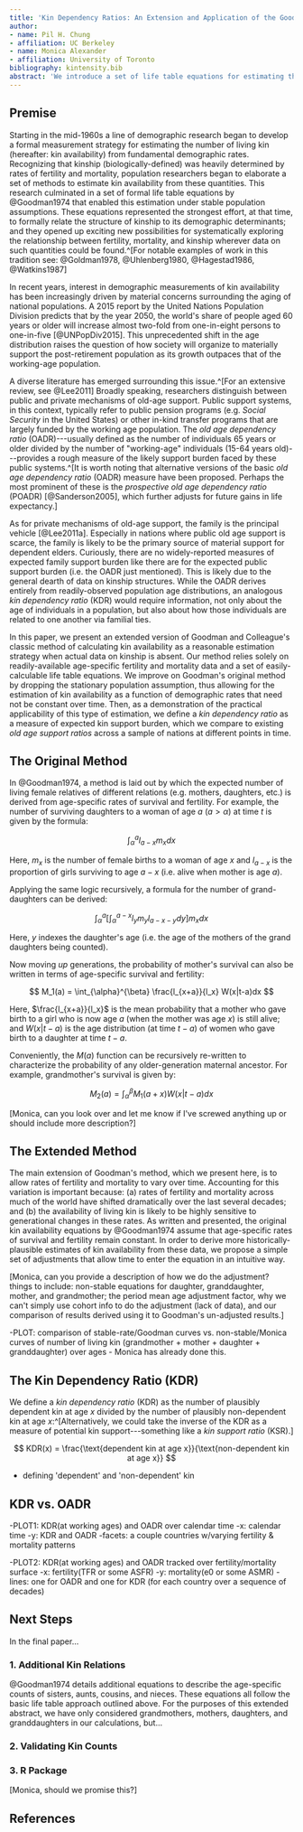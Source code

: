```yaml
---
title: 'Kin Dependency Ratios: An Extension and Application of the Goodman Method for Estimating the Availability of Kin'
author: 
- name: Pil H. Chung 
- affiliation: UC Berkeley
- name: Monica Alexander
- affiliation: University of Toronto
bibliography: kintensity.bib
abstract: 'We introduce a set of life table equations for estimating the number of living kin over ages using readily-available data on fertility and mortality. These equations extend the classic measurement strategy of Goodman et al. (1974, 1975) by offering a way to estimate kin counts under demographic conditions that need not be stationary over time. We demonstrate a practical application of this technique: the derivation of a _kin dependency ratio_ (KDR)---a measure of expected kin support burden---which we compare to the _old age dependency ratio_ (OADR), a commonly-reported measure of public support burden in aging populations. We end with an overview of the immediate next steps for this project.'
---
```


## Premise

Starting in the mid-1960s a line of demographic research began to develop a formal measurement strategy for estimating the number of living kin (hereafter: kin availability) from fundamental demographic rates. Recognizing that kinship (biologically-defined) was heavily determined by rates of fertility and mortality, population researchers began to elaborate a set of methods to estimate kin availability from these quantities. This research culminated in a set of formal life table equations by @Goodman1974 that enabled this estimation under stable population assumptions. These equations represented the strongest effort, at that time, to formally relate the structure of kinship to its demographic determinants; and they opened up exciting new possibilities for systematically exploring the relationship between fertility, mortality, and kinship wherever data on such quantities could be found.^[For notable examples of work in this tradition see: @Goldman1978, @Uhlenberg1980, @Hagestad1986, @Watkins1987]

In recent years, interest in demographic measurements of kin availability has been increasingly driven by material concerns surrounding the aging of national populations. A 2015 report by the United Nations Population Division predicts that by the year 2050, the world's share of people aged 60 years or older will increase almost two-fold from one-in-eight persons to one-in-five [@UNPopDiv2015]. This unprecedented shift in the age distribution raises the question of how society will organize to materially support the post-retirement population as its growth outpaces that of the working-age population. 

A diverse literature has emerged surrounding this issue.^[For an extensive review, see @Lee2011] Broadly speaking, researchers distinguish between public and private mechanisms of old-age support. Public support systems, in this context, typically refer to public pension programs (e.g. _Social Security_ in the United States) or other in-kind transfer programs that are largely funded by the working age population. The _old age dependency ratio_ (OADR)---usually defined as the number of individuals 65 years or older divided by the number of "working-age" individuals (15-64 years old)---provides a rough measure of the likely support burden faced by these public systems.^[It is worth noting that alternative versions of the basic _old age dependency ratio_ (OADR) measure have been proposed. Perhaps the most prominent of these is the _prospective old age dependency ratio_ (POADR) [@Sanderson2005], which further adjusts for future gains in life expectancy.]

As for private mechanisms of old-age support, the family is the principal vehicle [@Lee2011a]. Especially in nations where public old age support is scarce, the family is likely to be the primary source of material support for dependent elders. Curiously, there are no widely-reported measures of expected family support burden like there are for the expected public support burden (i.e. the OADR just mentioned). This is likely due to the general dearth of data on kinship structures. While the OADR derives entirely from readily-observed population age distributions, an analogous _kin dependency ratio_ (KDR) would require information, not only about the age of individuals in a population, but also about how those individuals are related to one another via familial ties.

In this paper, we present an extended version of Goodman and Colleague's classic method of calculating kin availability as a reasonable estimation strategy when actual data on kinship is absent. Our method relies solely on readily-available age-specific fertility and mortality data and a set of easily-calculable life table equations. We improve on Goodman's original method by dropping the stationary population assumption, thus allowing for the estimation of kin availability as a function of demographic rates that need not be constant over time. Then, as a demonstration of the practical applicability of this type of estimation, we define a _kin dependency ratio_ as a measure of expected kin support burden, which we compare to existing _old age support ratios_ across a sample of nations at different points in time. 

## The Original Method

In @Goodman1974, a method is laid out by which the expected number of living female relatives of different relations (e.g. mothers, daughters, etc.) is derived from age-specific rates of survival and fertility. For example, the number of surviving daughters to a woman of age $a$ ($a>{\alpha}$) at time $t$ is given by the formula:

$$
\int_{\alpha}^a l_{a-x} m_x dx
$$

Here, $m_x$ is the number of female births to a woman of age $x$ and $l_{a-x}$ is the proportion of girls surviving to age $a-x$ (i.e. alive when mother is age $a$). 

Applying the same logic recursively, a formula for the number of grand-daughters can be derived:

$$
\int_{\alpha}^a \left[\int_{\alpha}^{a-x}l_y m_y l_{a-x-y}dy \right] m_x dx
$$

Here, $y$ indexes the daughter's age (i.e. the age of the mothers of the grand daughters being counted).

Now moving _up_ generations, the probability of mother's survival can also be written in terms of age-specific survival and fertility:

$$
M_1(a) = \int_{\alpha}^{\beta} \frac{l_{x+a}}{l_x} W(x|t-a)dx
$$

Here, $\frac{l_{x+a}}{l_x}$ is the mean probability that a mother who gave birth to a girl who is now age $a$ (when the mother was age $x$) is still alive; and $W(x|t-a)$ is the age distribution (at time $t-a$) of women who gave birth to a daughter at time $t-a$. 

Conveniently, the $M(a)$ function can be recursively re-written to characterize the probability of any older-generation maternal ancestor. For example, grandmother's survival is given by:

$$
M_2(a) = \int_{\alpha}^{\beta} M_1(a+x) W(x|t-a)dx
$$

[Monica, can you look over and let me know if I've screwed anything up or should include more description?]

## The Extended Method

The main extension of Goodman's method, which we present here, is to allow rates of fertility and mortality to vary over time. Accounting for this variation is important because: (a) rates of fertility and mortality across much of the world have shifted dramatically over the last several decades; and (b) the availability of living kin is likely to be highly sensitive to generational changes in these rates. As written and presented, the original kin availability equations by @Goodman1974 assume that age-specific rates of survival and fertility remain constant. In order to derive more historically-plausible estimates of kin availability from these data, we propose a simple set of adjustments that allow time to enter the equation in an intuitive way.

[Monica, can you provide a description of how we do the adjustment? things to include: non-stable equations for daughter, granddaughter, mother, and grandmother; the period mean age adjustment factor, why we can't simply use cohort info to do the adjustment (lack of data), and our comparison of results derived using it to Goodman's un-adjusted results.]

-PLOT: comparison of stable-rate/Goodman curves vs. non-stable/Monica curves of number of living kin (grandmother + mother + daughter + granddaughter) over ages
    - Monica has already done this.

## The Kin Dependency Ratio (KDR)

We define a _kin dependency ratio_ (KDR) as the number of plausibly dependent kin at age $x$ divided by the number of plausibly non-dependent kin at age $x$:^[Alternatively, we could take the inverse of the KDR as a measure of potential kin support---something like a _kin support ratio_ (KSR).]

$$
KDR(x) = \frac{\text{dependent kin at age x}}{\text{non-dependent kin at age x}}
$$

- defining 'dependent' and 'non-dependent' kin

## KDR vs. OADR

-PLOT1: KDR(at working ages) and OADR over calendar time
    -x: calendar time
    -y: KDR and OADR
    -facets: a couple countries w/varying fertility & mortality patterns

-PLOT2: KDR(at working ages) and OADR tracked over fertility/mortality surface
    -x: fertility(TFR or some ASFR)
    -y: mortality(e0 or some ASMR)
    -lines: one for OADR and one for KDR (for each country over a sequence of decades)

## Next Steps
In the final paper...

### 1. Additional Kin Relations
@Goodman1974 details additional equations to describe the age-specific counts of sisters, aunts, cousins, and nieces. These equations all follow the basic life table approach outlined above. For the purposes of this extended abstract, we have only considered grandmothers, mothers, daughters, and granddaughters in our calculations, but...

### 2. Validating Kin Counts

### 3. R Package
[Monica, should we promise this?]

## References